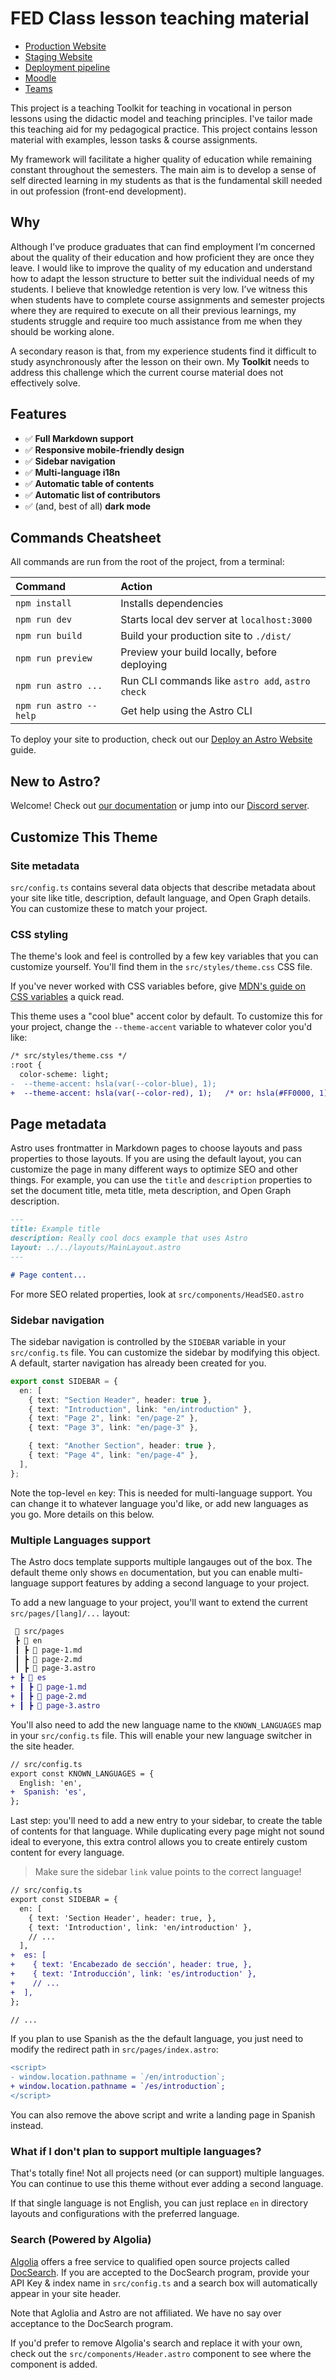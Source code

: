 # FED Class lesson teaching material

- [Production Website](https://fed-vocational-astro-course.vercel.app/en/introduction)
- [Staging Website](https://fed-vocational-astro-course.vercel.app/en/introduction)
- [Deployment pipeline](https://vercel.com/seak/fed-vocational-astro-course/deployments)
- [Moodle](https://lms.noroff.no/course/view.php?id=722)
- [Teams](https://teams.microsoft.com/l/team/19%3adY1Rc-2kHaeAMsJoAM5F_QR4v__ZAXruYEhmnC3inEk1%40thread.tacv2/conversations?groupId=34ed33bc-4016-498e-aa6e-822186045b08&tenantId=849aef27-5aa9-4c40-a7ad-38cf10c2f3fb)

This project is a teaching Toolkit for teaching in vocational in person lessons using the didactic model and teaching principles. I've tailor made this teaching aid for my pedagogical practice. This project contains lesson material with examples, lesson tasks & course assignments.

My framework will facilitate a higher quality of education while remaining constant throughout the semesters. The main aim is to develop a sense of self directed learning in my students as that is the fundamental skill needed in out profession (front-end development).

<!-- ![moseak_A_robotic_human_searching_the_web_in_a_cyberpunk_theme](/iamges/moseak_A_robotic_human_searching_the_web_in_a_cyberpunk_theme._fb3669f4-cb6f-4743-b703-b4925c1f45af.png) -->

## Why

Although I’ve produce graduates that can find employment I’m concerned about the quality of their education and how proficient they are once they leave. I would like to improve the quality of my education and understand how to adapt the lesson structure to better suit the individual needs of my students. I believe that knowledge retention is very low. I’ve witness this when students have to complete course assignments and semester projects where they are required to execute on all their previous learnings, my students struggle and require too much assistance from me when they should be working alone.

A secondary reason is that, from my experience students find it difficult to study asynchronously after the lesson on their own. My **Toolkit** needs to address this challenge which the current course material does not effectively solve.

## Features

- ✅ **Full Markdown support**
- ✅ **Responsive mobile-friendly design**
- ✅ **Sidebar navigation**
- ✅ **Multi-language i18n**
- ✅ **Automatic table of contents**
- ✅ **Automatic list of contributors**
- ✅ (and, best of all) **dark mode**

## Commands Cheatsheet

All commands are run from the root of the project, from a terminal:

| Command                | Action                                           |
| :--------------------- | :----------------------------------------------- |
| `npm install`          | Installs dependencies                            |
| `npm run dev`          | Starts local dev server at `localhost:3000`      |
| `npm run build`        | Build your production site to `./dist/`          |
| `npm run preview`      | Preview your build locally, before deploying     |
| `npm run astro ...`    | Run CLI commands like `astro add`, `astro check` |
| `npm run astro --help` | Get help using the Astro CLI                     |

To deploy your site to production, check out our [Deploy an Astro Website](https://docs.astro.build/guides/deploy) guide.

## New to Astro?

Welcome! Check out [our documentation](https://docs.astro.build) or jump into our [Discord server](https://astro.build/chat).

## Customize This Theme

### Site metadata

`src/config.ts` contains several data objects that describe metadata about your site like title, description, default language, and Open Graph details. You can customize these to match your project.

### CSS styling

The theme's look and feel is controlled by a few key variables that you can customize yourself. You'll find them in the `src/styles/theme.css` CSS file.

If you've never worked with CSS variables before, give [MDN's guide on CSS variables](https://developer.mozilla.org/en-US/docs/Web/CSS/Using_CSS_custom_properties) a quick read.

This theme uses a "cool blue" accent color by default. To customize this for your project, change the `--theme-accent` variable to whatever color you'd like:

```diff
/* src/styles/theme.css */
:root {
  color-scheme: light;
-  --theme-accent: hsla(var(--color-blue), 1);
+  --theme-accent: hsla(var(--color-red), 1);   /* or: hsla(#FF0000, 1); */
```

## Page metadata

Astro uses frontmatter in Markdown pages to choose layouts and pass properties to those layouts. If you are using the default layout, you can customize the page in many different ways to optimize SEO and other things. For example, you can use the `title` and `description` properties to set the document title, meta title, meta description, and Open Graph description.

```markdown
---
title: Example title
description: Really cool docs example that uses Astro
layout: ../../layouts/MainLayout.astro
---

# Page content...
```

For more SEO related properties, look at `src/components/HeadSEO.astro`

### Sidebar navigation

The sidebar navigation is controlled by the `SIDEBAR` variable in your `src/config.ts` file. You can customize the sidebar by modifying this object. A default, starter navigation has already been created for you.

```ts
export const SIDEBAR = {
  en: [
    { text: "Section Header", header: true },
    { text: "Introduction", link: "en/introduction" },
    { text: "Page 2", link: "en/page-2" },
    { text: "Page 3", link: "en/page-3" },

    { text: "Another Section", header: true },
    { text: "Page 4", link: "en/page-4" },
  ],
};
```

Note the top-level `en` key: This is needed for multi-language support. You can change it to whatever language you'd like, or add new languages as you go. More details on this below.

### Multiple Languages support

The Astro docs template supports multiple langauges out of the box. The default theme only shows `en` documentation, but you can enable multi-language support features by adding a second language to your project.

To add a new language to your project, you'll want to extend the current `src/pages/[lang]/...` layout:

```diff
 📂 src/pages
 ┣ 📂 en
 ┃ ┣ 📜 page-1.md
 ┃ ┣ 📜 page-2.md
 ┃ ┣ 📜 page-3.astro
+ ┣ 📂 es
+ ┃ ┣ 📜 page-1.md
+ ┃ ┣ 📜 page-2.md
+ ┃ ┣ 📜 page-3.astro
```

You'll also need to add the new language name to the `KNOWN_LANGUAGES` map in your `src/config.ts` file. This will enable your new language switcher in the site header.

```diff
// src/config.ts
export const KNOWN_LANGUAGES = {
  English: 'en',
+  Spanish: 'es',
};
```

Last step: you'll need to add a new entry to your sidebar, to create the table of contents for that language. While duplicating every page might not sound ideal to everyone, this extra control allows you to create entirely custom content for every language.

> Make sure the sidebar `link` value points to the correct language!

```diff
// src/config.ts
export const SIDEBAR = {
  en: [
    { text: 'Section Header', header: true, },
    { text: 'Introduction', link: 'en/introduction' },
    // ...
  ],
+  es: [
+    { text: 'Encabezado de sección', header: true, },
+    { text: 'Introducción', link: 'es/introduction' },
+    // ...
+  ],
};

// ...
```

If you plan to use Spanish as the the default language, you just need to modify the redirect path in `src/pages/index.astro`:

```diff
<script>
- window.location.pathname = `/en/introduction`;
+ window.location.pathname = `/es/introduction`;
</script>
```

You can also remove the above script and write a landing page in Spanish instead.

### What if I don't plan to support multiple languages?

That's totally fine! Not all projects need (or can support) multiple languages. You can continue to use this theme without ever adding a second language.

If that single language is not English, you can just replace `en` in directory layouts and configurations with the preferred language.

### Search (Powered by Algolia)

[Algolia](https://www.algolia.com/) offers a free service to qualified open source projects called [DocSearch](https://docsearch.algolia.com/). If you are accepted to the DocSearch program, provide your API Key & index name in `src/config.ts` and a search box will automatically appear in your site header.

Note that Aglolia and Astro are not affiliated. We have no say over acceptance to the DocSearch program.

If you'd prefer to remove Algolia's search and replace it with your own, check out the `src/components/Header.astro` component to see where the component is added.
